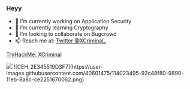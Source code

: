 ### Heyy

- 🔭 I’m currently working on Application Security
- 🌱 I’m currently learning Cryptography 
- 👯 I’m looking to collaborate on Bugcrowd
- 📫 Reach me at: 
[Twitter @XCriminal_](https://twitter.com/XCriminal_)

[TryHackMe: XCriminal](https://tryhackme.com/p/XCriminal)


<img src="https://github-readme-stats.vercel.app/api?username=Bhagavan-Bollina&&show_icons=true&title_color=5FFF33&icon_color=bb2acf&text_color=daf7dc&bg_color=151515">
![CEH_2E345519D3F7](https://user-images.githubusercontent.com/40601475/114023495-92c48f80-9890-11eb-8a8c-ce2251670062.png)



